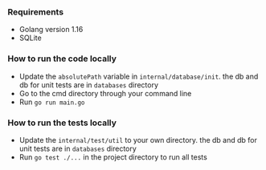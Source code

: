 ### Requirements
* Golang version 1.16
* SQLite

### How to run the code locally
* Update the `absolutePath` variable in `internal/database/init`. the db and db for unit tests are in `databases` directory
* Go to the cmd directory through your command line
* Run `go run main.go`

### How to run the tests locally
* Update the `internal/test/util` to your own directory. the db and db for unit tests are in `databases` directory
* Run `go test ./...` in the project directory to run all tests
